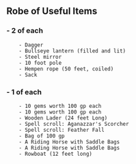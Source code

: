 ## Robe of Useful Items
   ### - 2 of each
        - Dagger
        - Bullseye lantern (filled and lit)
        - Steel mirror
        - 10 foot pole
        - Hempen rope (50 feet, coiled)
        - Sack
### - 1 of each
        - 10 gems worth 100 gp each
        - 10 gems worth 100 gp each
        - Wooden Lader (24 feet Long)
        - Spell scroll: Aganazzar's Scorcher
        - Spell scroll: Feather Fall
        - Bag of 100 gp
        - A Riding Horse with Saddle Bags
        - A Riding Horse with Saddle Bags
        - Rowboat (12 feet long)